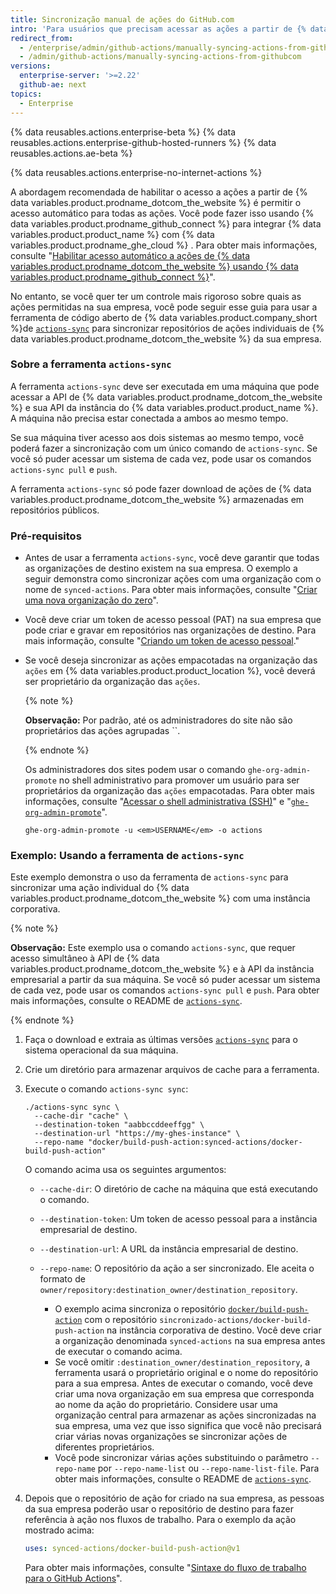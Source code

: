 ```yaml
---
title: Sincronização manual de ações do GitHub.com
intro: 'Para usuários que precisam acessar as ações a partir de {% data variables.product.prodname_dotcom_the_website %}, você pode sincronizar ações específicas para sua empresa.'
redirect_from:
  - /enterprise/admin/github-actions/manually-syncing-actions-from-githubcom
  - /admin/github-actions/manually-syncing-actions-from-githubcom
versions:
  enterprise-server: '>=2.22'
  github-ae: next
topics:
  - Enterprise
---
```

{% data reusables.actions.enterprise-beta %}
{% data reusables.actions.enterprise-github-hosted-runners %}
{% data reusables.actions.ae-beta %}

{% data reusables.actions.enterprise-no-internet-actions %}

A abordagem recomendada de habilitar o acesso a ações a partir de {% data variables.product.prodname_dotcom_the_website %} é permitir o acesso automático para todas as ações. Você pode fazer isso usando {% data variables.product.prodname_github_connect %} para integrar {% data variables.product.product_name %} com {% data variables.product.prodname_ghe_cloud %} . Para obter mais informações, consulte "[Habilitar acesso automático a ações de {% data variables.product.prodname_dotcom_the_website %} usando {% data variables.product.prodname_github_connect %}](/enterprise/admin/github-actions/enabling-automatic-access-to-githubcom-actions-using-github-connect)".

No entanto, se você quer ter um controle mais rigoroso sobre quais as ações permitidas na sua empresa, você pode seguir esse guia para usar a ferramenta de código aberto de {% data variables.product.company_short %}de [`actions-sync`](https://github.com/actions/actions-sync) para sincronizar repositórios de ações individuais de {% data variables.product.prodname_dotcom_the_website %} da sua empresa.

### Sobre a ferramenta `actions-sync`

A ferramenta `actions-sync` deve ser executada em uma máquina que pode acessar a API de {% data variables.product.prodname_dotcom_the_website %} e sua API da instância do {% data variables.product.product_name %}. A máquina não precisa estar conectada a ambos ao mesmo tempo.

Se sua máquina tiver acesso aos dois sistemas ao mesmo tempo, você poderá fazer a sincronização com um único comando de `actions-sync`. Se você só puder acessar um sistema de cada vez, pode usar os comandos `actions-sync pull` e `push`.

A ferramenta `actions-sync` só pode fazer download de ações de {% data variables.product.prodname_dotcom_the_website %} armazenadas em repositórios públicos.

### Pré-requisitos

* Antes de usar a ferramenta `actions-sync`, você deve garantir que todas as organizações de destino existem na sua empresa. O exemplo a seguir demonstra como sincronizar ações com uma organização com o nome de `synced-actions`. Para obter mais informações, consulte "[Criar uma nova organização do zero](/organizations/collaborating-with-groups-in-organizations/creating-a-new-organization-from-scratch)".
* Você deve criar um token de acesso pessoal (PAT) na sua empresa que pode criar e gravar em repositórios nas organizações de destino. Para mais informação, consulte "[Criando um token de acesso pessoal](/github/authenticating-to-github/creating-a-personal-access-token)."
* Se você deseja sincronizar as ações empacotadas na organização das `ações` em {% data variables.product.product_location %}, você deverá ser proprietário da organização das `ações`.

  {% note %}

  **Observação:** Por padrão, até os administradores do site não são proprietários das ações agrupadas ``.

  {% endnote %}

  Os administradores dos sites podem usar o comando `ghe-org-admin-promote` no shell administrativo para promover um usuário para ser proprietários da organização das `ações` empacotadas. Para obter mais informações, consulte "[Acessar o shell administrativa (SSH)](/admin/configuration/accessing-the-administrative-shell-ssh)" e "[`ghe-org-admin-promote`](/admin/configuration/command-line-utilities#ghe-org-admin-promote)".

  ```shell
  ghe-org-admin-promote -u <em>USERNAME</em> -o actions
  ```

### Exemplo: Usando a ferramenta de `actions-sync`

Este exemplo demonstra o uso da ferramenta de `actions-sync` para sincronizar uma ação individual do {% data variables.product.prodname_dotcom_the_website %} com uma instância corporativa.

{% note %}

**Observação:** Este exemplo usa o comando `actions-sync`, que requer acesso simultâneo à API de {% data variables.product.prodname_dotcom_the_website %} e à API da instância empresarial a partir da sua máquina. Se você só puder acessar um sistema de cada vez, pode usar os comandos `actions-sync pull` e `push`. Para obter mais informações, consulte o README de [`actions-sync`](https://github.com/actions/actions-sync#not-connected-instances).

{% endnote %}

1. Faça o download e extraia as últimas versões [`actions-sync`](https://github.com/actions/actions-sync/releases) para o sistema operacional da sua máquina.
1. Crie um diretório para armazenar arquivos de cache para a ferramenta.
1. Execute o comando `actions-sync sync`:

   ```shell
   ./actions-sync sync \
     --cache-dir "cache" \
     --destination-token "aabbccddeeffgg" \
     --destination-url "https://my-ghes-instance" \
     --repo-name "docker/build-push-action:synced-actions/docker-build-push-action"
   ```

   O comando acima usa os seguintes argumentos:

   * `--cache-dir`: O diretório de cache na máquina que está executando o comando.
   * `--destination-token`: Um token de acesso pessoal para a instância empresarial de destino.
   * `--destination-url`: A URL da instância empresarial de destino.
   * `--repo-name`: O repositório da ação a ser sincronizado. Ele aceita o formato de `owner/repository:destination_owner/destination_repository`.

     * O exemplo acima sincroniza o repositório [`docker/build-push-action`](https://github.com/docker/build-push-action) com o repositório `sincronizado-actions/docker-build-push-action` na instância corporativa de destino. Você deve criar a organização denominada `synced-actions` na sua empresa antes de executar o comando acima.
     * Se você omitir `:destination_owner/destination_repository`, a ferramenta usará o proprietário original e o nome do repositório para a sua empresa. Antes de executar o comando, você deve criar uma nova organização em sua empresa que corresponda ao nome da ação do proprietário. Considere usar uma organização central para armazenar as ações sincronizadas na sua empresa, uma vez que isso significa que você não precisará criar várias novas organizações se sincronizar ações de diferentes proprietários.
     * Você pode sincronizar várias ações substituindo o parâmetro `--repo-name` por `--repo-name-list` ou `--repo-name-list-file`. Para obter mais informações, consulte o README de [`actions-sync`](https://github.com/actions/actions-sync#actions-sync).
1. Depois que o repositório de ação for criado na sua empresa, as pessoas da sua empresa poderão usar o repositório de destino para fazer referência à ação nos fluxos de trabalho. Para o exemplo da ação mostrado acima:

   ```yaml
   uses: synced-actions/docker-build-push-action@v1
   ```

   Para obter mais informações, consulte "[Sintaxe do fluxo de trabalho para o GitHub Actions](/actions/reference/workflow-syntax-for-github-actions#jobsjob_idstepsuses)".

